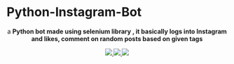 # Python-Instagram-Bot
  <p align="center">a <b>Python bot<b> made using selenium library , it basically logs into Instagram and likes, comment on random posts based on given tags<p>
  <p align="center">
    <a href="https://github.com/">
      <img src="https://img.shields.io/badge/license-GPLv3-blue.svg" />
    </a>
    <a href="https://github.com/SeleniumHQ/selenium">
      <img src="https://img.shields.io/badge/built%20with-Selenium-yellow.svg" />
    </a>
    <a href="https://www.python.org/">
    	<img src="https://img.shields.io/badge/built%20with-Python3-red.svg" />
    </a>
  </p>

